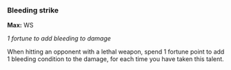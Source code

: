
### Bleeding strike
**Max:** WS

_1 fortune to add bleeding to damage_

When hitting an opponent with a lethal weapon, spend 1 fortune point to add 1 bleeding condition to the damage, for each time you have taken this talent.
